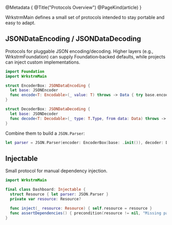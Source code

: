 @Metadata {
  @Title("Protocols Overview")
  @PageKind(article)
}

WrkstrmMain defines a small set of protocols intended to stay portable and easy to adapt.

## JSONDataEncoding / JSONDataDecoding

Protocols for pluggable JSON encoding/decoding. Higher layers (e.g., WrkstrmFoundation) can supply
Foundation‑backed defaults, while projects can inject custom implementations.

```swift
import Foundation
import WrkstrmMain

struct EncoderBox: JSONDataEncoding {
  let base: JSONEncoder
  func encode<T: Encodable>(_ value: T) throws -> Data { try base.encode(value) }
}

struct DecoderBox: JSONDataDecoding {
  let base: JSONDecoder
  func decode<T: Decodable>(_ type: T.Type, from data: Data) throws -> T { try base.decode(T.self, from: data) }
}
```

Combine them to build a `JSON.Parser`:

```swift
let parser = JSON.Parser(encoder: EncoderBox(base: .init()), decoder: DecoderBox(base: .init()))
```

## Injectable

Small protocol for manual dependency injection.

```swift
import WrkstrmMain

final class Dashboard: Injectable {
  struct Resource { let parser: JSON.Parser }
  private var resource: Resource?

  func inject(_ resource: Resource) { self.resource = resource }
  func assertDependencies() { precondition(resource != nil, "Missing parser") }
}
```

